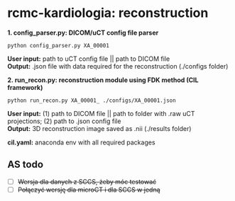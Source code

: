 # rcmc-kardiologia: reconstruction 

**1. config_parser.py: DICOM/uCT config file parser**

`python config_parser.py XA_00001`

**User input:**  path to uCT config file || path to DICOM file   
**Output:** .json file with data required for the reconstruction (./configs folder)



**2. run_recon.py: reconstruction module using FDK method (CIL framework)**

`python run_recon.py XA_00001_ ./configs/XA_00001.json`

**User input:**  (1) path to DICOM file || path to folder with .raw uCT projections; (2) path to .json config file  
**Output:** 3D reconstruction image saved as .nii (./results folder)


**cil.yaml:** anaconda env with all required packages 


## AS todo

- [ ] ~~Wersja dla danych z SCCS, żeby móc testować~~
- [ ] ~~Połączyć wersję dla microCT i dla SCCS w jedną~~  